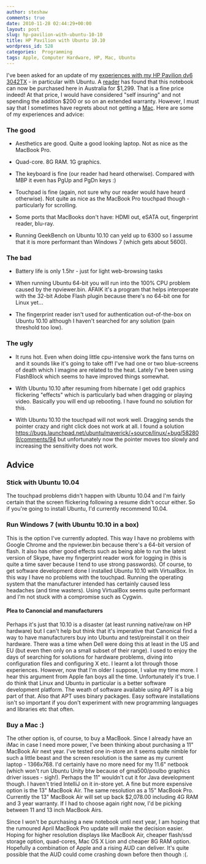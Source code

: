 ```yaml
---
author: steshaw
comments: true
date: 2010-11-28 02:44:29+00:00
layout: post
slug: hp-pavilion-with-ubuntu-10-10
title: HP Pavilion with Ubuntu 10.10
wordpress_id: 528
categories:  Programming
tags: Apple, Computer Hardware, HP, Mac, Ubuntu
---
```


I've been asked for an update of my [experiences with my HP Pavilion dv6 3042TX](/posts/2010-05-22-stonking-new-laptop.html) - in particular with Ubuntu. A [reader](http://steshaw.wordpress.com/2010/05/22/stonking-new-laptop/#comment-81) has found that this notebook can now be purchased here in Australia for $1,299. That is a fine price indeed! At that price, I would have considered "self insuring" and not spending the addition $200 or so on an extended warranty. However, I must say that I sometimes have regrets about not getting a [Mac](http://www.apple.com/au/macbookpro/). Here are some of my experiences and advice:




### The good







	
  * Aesthetics are good. Quite a good looking laptop. Not as nice as the MacBook Pro.

        
  * Quad-core. 8G RAM. 1G graphics.

        
  * The keyboard is fine (our reader had heard otherwise). Compared with MBP it even has PgUp and PgDn keys :)

        
  * Touchpad is fine (again, not sure why our reader would have heard otherwise). Not quite as nice as the MacBook Pro touchpad though - particularly for scrolling.

        
  * Some ports that MacBooks don't have: HDMI out, eSATA out, fingerprint reader, blu-ray.

	
  * Running GeekBench on Ubuntu 10.10 can yeld up to 6300 so I assume that it is more performant than Windows 7 (which gets about 5600).






### The bad







  
  * Battery life is only 1.5hr - just for light web-browsing tasks

	
  * When running Ubuntu 64-bit you will run into the 100% CPU problem caused by the npviewer.bin. AFAIK it's a program that helps interoperate with the 32-bit Adobe Flash plugin because there's no 64-bit one for Linux yet...


	
  * The fingerprint reader isn't used for authentication out-of-the-box on Ubuntu 10.10 although I haven't searched for any solution (pain threshold too low).






### The ugly






	
  * It runs hot. Even when doing little cpu-intensive work the fans turns on and it sounds like it's going to take off! I've had one or two blue-screens of death which I imagine are related to the heat. Lately I've been using FlashBlock which seems to have improved things somewhat.


	
  * With Ubuntu 10.10 after resuming from hibernate I get odd graphics flickering "effects" which is particularly bad when dragging or playing video. Basically you will end up rebooting. I have found no solution for this.


	
  * With Ubuntu 10.10 the touchpad will not work well. Dragging sends the pointer crazy and right click does not work at all. I found a solution https://bugs.launchpad.net/ubuntu/maverick/+source/linux/+bug/582809/comments/94 but unfortunately now the pointer moves too slowly and increasing the sensitivity does not work.







## Advice





### Stick with Ubuntu 10.04



The touchpad problems didn't happen with Ubuntu 10.04 and I'm fairly certain that the screen flickering following a resume didn't occur either. So if you're going to install Ubuntu, I'd currently recommend 10.04. 



### Run Windows 7 (with Ubuntu 10.10 in a box)



This is the option I've currently adopted. This way I have no problems with Google Chrome and the npviewer.bin because there's a 64-bit version of flash. It also has other good effects such as being able to run the latest version of Skype, have my fingerprint reader work for logging in (this is quite a time saver because I tend to use strong passwords). Of course, to get software development done I installed Ubuntu 10.10 with VirtualBox. In this way I have no problems with the touchpad. Running the operating system that the manufacturer intended has certainly caused less headaches (and time wasters). Using VirtualBox seems quite performant and I'm not stuck with a compromise such as Cygwin.



#### Plea to Canoncial and manufacturers



Perhaps it's just that 10.10 is a disaster (at least running native/raw on HP hardware) but I can't help but think that it's imperative that Canonical find a way to have manufacturers buy into Ubuntu and test/preinstall it on their hardware. There was a time when Dell were doing this at least in the US and EU (but even then only on a small subset of their range). I used to enjoy the days of searching for solutions for hardware problems, diving into configuration files and configuring X etc. I learnt a lot through those experiences. However, now that I'm older I suppose, I value my time more. I hear this argument from Apple fan boys all the time. Unfortunately it's true. I do think that Linux and Ubuntu in particular is a better software development platform. The weath of software available using APT is a big part of that. Also that APT uses binary packages. Easy software installations isn't so important if you don't experiment with new programming languages and libraries etc that often.



### Buy a Mac :)



The other option is, of course, to buy a MacBook. Since I already have an iMac in case I need more power, I've been thinking about purchasing a 11" MacBook Air next year. I've tested one in-store an it seems quite nimble for such a little beast and the screen resolution is the same as my current laptop - 1366x768. I'd certainly have no more need for my 11.6" netbook (which won't run Ubuntu Unity btw because of gma500/poulbo graphics driver issues - sigh!). Perhaps the 11" wouldn't cut it for Java development though. I haven't tried IntelliJ on it in-store yet. A fine but more expensive option is the 13" MacBook Air. The same resolution as a 15" MacBook Pro. Currently the 13" MacBook Air will set up back $2,078.00 including 4G RAM and 3 year warranty. If I had to choose again right now, I'd be picking between 11 and 13 inch MacBook Airs.

Since I won't be purchasing a new notebook until next year, I am hoping that the rumoured April MacBook Pro update will make the decision easier. Hoping for higher resolution displays like MacBook Air, cheaper flash/ssd storage option, quad-cores, Mac OS X Lion and cheaper 8G RAM option. Hopefully a combination of Apple and a rising AUD can deliver. It's quite possible that the AUD could come crashing down before then though :(.
